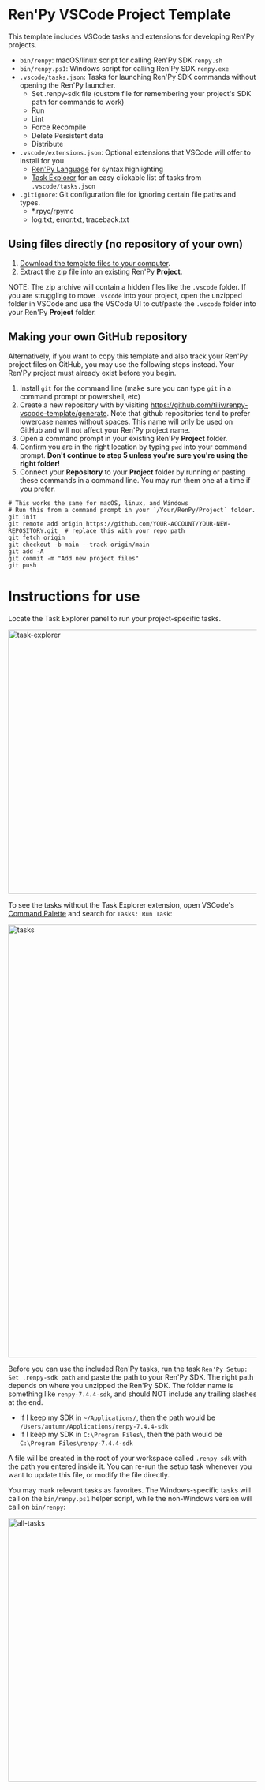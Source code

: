 # Ren'Py VSCode Project Template

This template includes VSCode tasks and extensions for developing Ren'Py projects.
- `bin/renpy`: macOS/linux script for calling Ren'Py SDK `renpy.sh`
- `bin/renpy.ps1`: Windows script for calling Ren'Py SDK `renpy.exe`
- `.vscode/tasks.json`: Tasks for launching Ren'Py SDK commands without opening the Ren'Py launcher.
  - Set .renpy-sdk file (custom file for remembering your project's SDK path for commands to work)
  - Run
  - Lint
  - Force Recompile
  - Delete Persistent data
  - Distribute
- `.vscode/extensions.json`: Optional extensions that VSCode will offer to install for you
  - [Ren'Py Language](https://marketplace.visualstudio.com/items?itemName=LuqueDaniel.languague-renpy) for syntax highlighting
  - [Task Explorer](https://marketplace.visualstudio.com/items?itemName=spmeesseman.vscode-taskexplorer) for an easy clickable list of tasks from `.vscode/tasks.json`
- `.gitignore`: Git configuration file for ignoring certain file paths and types.
  - \*.rpyc/rpymc
  - log.txt, error.txt, traceback.txt

## Using files directly (no repository of your own)
1. [Download the template files to your computer](https://github.com/tiliv/renpy-vscode-template/archive/refs/heads/main.zip).
2. Extract the zip file into an existing Ren'Py **Project**.

NOTE: The zip archive will contain a hidden files like the `.vscode` folder.  If you are struggling to move `.vscode` into your project, open the unzipped folder in VSCode and use the VSCode UI to cut/paste the `.vscode` folder into your Ren'Py **Project** folder.

## Making your own GitHub repository

Alternatively, if you want to copy this template and also track your Ren'Py project files on GitHub, you may use the following steps instead.  Your Ren'Py project must already exist before you begin.

1. Install `git` for the command line (make sure you can type `git` in a command prompt or powershell, etc)
1. Create a new repository with by visiting https://github.com/tiliv/renpy-vscode-template/generate.  Note that github repositories tend to prefer lowercase names without spaces.  This name will only be used on GitHub and will not affect your Ren'Py project name.
3. Open a command prompt in your existing Ren'Py **Project** folder.
4. Confirm you are in the right location by typing `pwd` into your command prompt.  **Don't continue to step 5 unless you're sure you're using the right folder!**
5. Connect your **Repository** to your **Project** folder by running or pasting these commands in a command line.  You may run them one at a time if you prefer.
```shell
# This works the same for macOS, linux, and Windows
# Run this from a command prompt in your `/Your/RenPy/Project` folder.
git init
git remote add origin https://github.com/YOUR-ACCOUNT/YOUR-NEW-REPOSITORY.git  # replace this with your repo path
git fetch origin
git checkout -b main --track origin/main
git add -A
git commit -m "Add new project files"
git push
```

# Instructions for use

Locate the Task Explorer panel to run your project-specific tasks.

<img width="536" alt="task-explorer" src="https://user-images.githubusercontent.com/618184/113932541-bb318880-97c1-11eb-9e94-d678eb4c665f.png">

To see the tasks without the Task Explorer extension, open VSCode's [Command Palette](https://code.visualstudio.com/docs/getstarted/userinterface#_command-palette) and search for `Tasks: Run Task`:

<img width="878" alt="tasks" src="https://user-images.githubusercontent.com/618184/113929032-8b808180-97bd-11eb-8e77-5cd00534776a.png">

Before you can use the included Ren'Py tasks, run the task `Ren'Py Setup: Set .renpy-sdk path` and paste the path to your Ren'Py SDK.  The right path depends on where you unzipped the Ren'Py SDK.  The folder name is something like `renpy-7.4.4-sdk`, and should NOT include any trailing slashes at the end.
- If I keep my SDK in `~/Applications/`, then the path would be `/Users/autumn/Applications/renpy-7.4.4-sdk`
- If I keep my SDK in `C:\Program Files\`, then the path would be `C:\Program Files\renpy-7.4.4-sdk`

A file will be created in the root of your workspace called `.renpy-sdk` with the path you entered inside it.  You can re-run the setup task whenever you want to update this file, or modify the file directly.

You may mark relevant tasks as favorites.  The Windows-specific tasks will call on the `bin/renpy.ps1` helper script, while the non-Windows version will call on `bin/renpy`:

<img width="535" alt="all-tasks" src="https://user-images.githubusercontent.com/618184/113933305-6b06f600-97c2-11eb-84f7-f0c344dc23a3.png">

